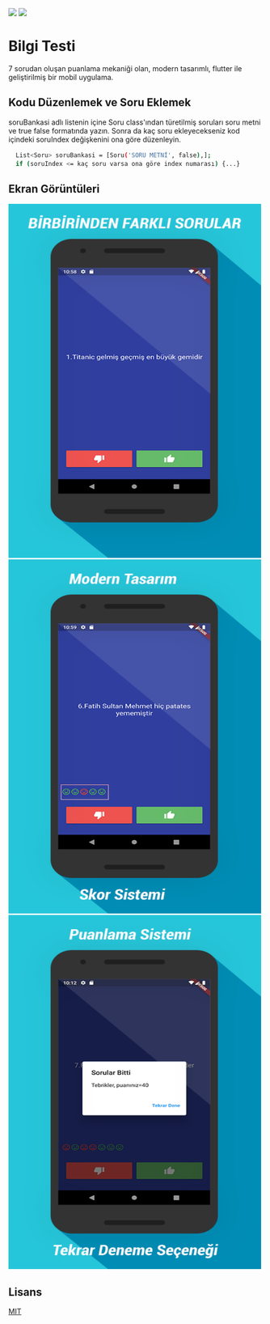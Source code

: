 ![](https://img.shields.io/github/license/Turkmen48/Bilgi_Testi_Flutter) ![](https://img.shields.io/twitter/follow/aazdenkur?style=social) 
# Bilgi Testi

7 sorudan oluşan puanlama mekaniği olan, modern tasarımlı, flutter ile geliştirilmiş bir mobil uygulama. 

## Kodu Düzenlemek ve Soru Eklemek
soruBankasi adlı listenin içine Soru class'ından türetilmiş soruları soru metni ve true false formatında yazın. Sonra da kaç soru ekleyecekseniz kod içindeki soruIndex değişkenini ona göre düzenleyin.

```bash
  List<Soru> soruBankasi = [Soru('SORU METNİ', false),];
  if (soruIndex <= kaç soru varsa ona göre index numarası) {...}
```

## Ekran Görüntüleri
<img src="https://github.com/Turkmen48/Bilgi_Testi_Flutter/blob/main/screenshots/1.1.png" width="500" height="700">
<img src="https://github.com/Turkmen48/Bilgi_Testi_Flutter/blob/main/screenshots/2.1.png" width="500" height="700">
<img src="https://github.com/Turkmen48/Bilgi_Testi_Flutter/blob/main/screenshots/3.1new.png" width="500" height="700">



## Lisans
[MIT](https://choosealicense.com/licenses/mit/)
